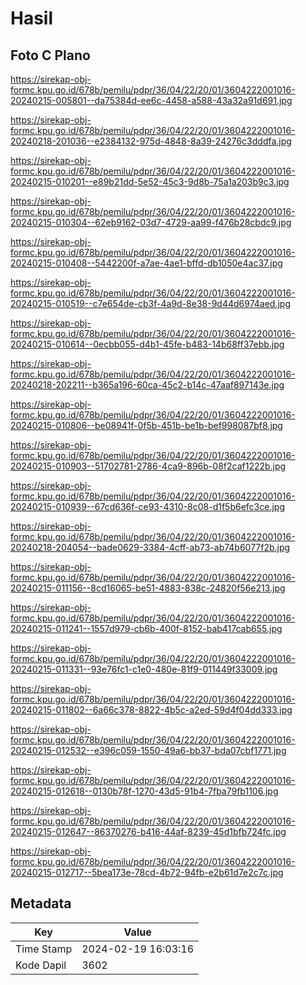 # Hasil

## Foto C Plano

https://sirekap-obj-formc.kpu.go.id/678b/pemilu/pdpr/36/04/22/20/01/3604222001016-20240215-005801--da75384d-ee6c-4458-a588-43a32a91d691.jpg

https://sirekap-obj-formc.kpu.go.id/678b/pemilu/pdpr/36/04/22/20/01/3604222001016-20240218-201036--e2384132-975d-4848-8a39-24276c3dddfa.jpg

https://sirekap-obj-formc.kpu.go.id/678b/pemilu/pdpr/36/04/22/20/01/3604222001016-20240215-010201--e89b21dd-5e52-45c3-9d8b-75a1a203b9c3.jpg

https://sirekap-obj-formc.kpu.go.id/678b/pemilu/pdpr/36/04/22/20/01/3604222001016-20240215-010304--62eb9162-03d7-4729-aa99-f476b28cbdc9.jpg

https://sirekap-obj-formc.kpu.go.id/678b/pemilu/pdpr/36/04/22/20/01/3604222001016-20240215-010408--5442200f-a7ae-4ae1-bffd-db1050e4ac37.jpg

https://sirekap-obj-formc.kpu.go.id/678b/pemilu/pdpr/36/04/22/20/01/3604222001016-20240215-010519--c7e654de-cb3f-4a9d-8e38-9d44d6974aed.jpg

https://sirekap-obj-formc.kpu.go.id/678b/pemilu/pdpr/36/04/22/20/01/3604222001016-20240215-010614--0ecbb055-d4b1-45fe-b483-14b68ff37ebb.jpg

https://sirekap-obj-formc.kpu.go.id/678b/pemilu/pdpr/36/04/22/20/01/3604222001016-20240218-202211--b365a196-60ca-45c2-b14c-47aaf897143e.jpg

https://sirekap-obj-formc.kpu.go.id/678b/pemilu/pdpr/36/04/22/20/01/3604222001016-20240215-010806--be08941f-0f5b-451b-be1b-bef998087bf8.jpg

https://sirekap-obj-formc.kpu.go.id/678b/pemilu/pdpr/36/04/22/20/01/3604222001016-20240215-010903--51702781-2786-4ca9-896b-08f2caf1222b.jpg

https://sirekap-obj-formc.kpu.go.id/678b/pemilu/pdpr/36/04/22/20/01/3604222001016-20240215-010939--67cd636f-ce93-4310-8c08-d1f5b6efc3ce.jpg

https://sirekap-obj-formc.kpu.go.id/678b/pemilu/pdpr/36/04/22/20/01/3604222001016-20240218-204054--bade0629-3384-4cff-ab73-ab74b6077f2b.jpg

https://sirekap-obj-formc.kpu.go.id/678b/pemilu/pdpr/36/04/22/20/01/3604222001016-20240215-011156--8cd16065-be51-4883-838c-24820f56e213.jpg

https://sirekap-obj-formc.kpu.go.id/678b/pemilu/pdpr/36/04/22/20/01/3604222001016-20240215-011241--1557d979-cb6b-400f-8152-bab417cab655.jpg

https://sirekap-obj-formc.kpu.go.id/678b/pemilu/pdpr/36/04/22/20/01/3604222001016-20240215-011331--93e76fc1-c1e0-480e-81f9-011449f33009.jpg

https://sirekap-obj-formc.kpu.go.id/678b/pemilu/pdpr/36/04/22/20/01/3604222001016-20240215-011802--6a66c378-8822-4b5c-a2ed-59d4f04dd333.jpg

https://sirekap-obj-formc.kpu.go.id/678b/pemilu/pdpr/36/04/22/20/01/3604222001016-20240215-012532--e396c059-1550-49a6-bb37-bda07cbf1771.jpg

https://sirekap-obj-formc.kpu.go.id/678b/pemilu/pdpr/36/04/22/20/01/3604222001016-20240215-012618--0130b78f-1270-43d5-91b4-7fba79fb1106.jpg

https://sirekap-obj-formc.kpu.go.id/678b/pemilu/pdpr/36/04/22/20/01/3604222001016-20240215-012647--86370276-b416-44af-8239-45d1bfb724fc.jpg

https://sirekap-obj-formc.kpu.go.id/678b/pemilu/pdpr/36/04/22/20/01/3604222001016-20240215-012717--5bea173e-78cd-4b72-94fb-e2b61d7e2c7c.jpg


## Metadata

| Key        | Value               |
| ---------- | ------------------- |
| Time Stamp | 2024-02-19 16:03:16 |
| Kode Dapil | 3602                |



